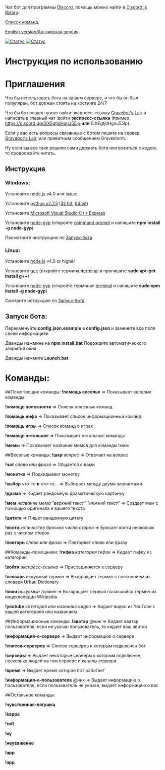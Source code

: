 Чат бот для программы [Discord](https://discordapp.com/), помощь можно найти в [Discord.js library](https://github.com/hydrabolt/discord.js).

[Список команд](https://github.com/Gravestorm/GravebotRU#Команды).

[English version/Aнглийская версия](https://github.com/Gravestorm/Gravebot).

[![Статус](https://david-dm.org/gravestorm/gravebot.svg)](https://david-dm.org/gravestorm/gravebot)
[![Статус](https://travis-ci.org/Gravestorm/Gravebot.svg?branch=master)](https://travis-ci.org/Gravestorm/Gravebot)

# Инструкция по использованию
# Приглашения
Что бы использовать бота на вашем сервере, и что бы он был популярен, бот должен стоять на хостинге 24/7

Что бы бот вошел нужно найти экспресс-ссылку [Gravebot's Lair](https://discord.gg/0iXEgtjdHgnJ55lp) и написать в главный чат !войти **экспресс-ссылка** (пример https://discord.gg/0iXEgtjdHgnJ55lp **или** 0iXEgtjdHgnJ55lp).

Если у вас есть вопросы связанные с ботом пишите на сервер [Gravebot's Lair](https://discord.gg/0iXEgtjdHgnJ55lp), или приватным сообщением Gravestorm.

Ну если вы все таки решили сами держать бота или возиться с кодом, то продолжайте читать.

## Инструкция
### Windows:
Установите [node.js](https://nodejs.org/en/) v4.0 или выше

Установите [python v2.7.3](https://www.python.org) ([32 bit](https://www.python.org/ftp/python/2.7.3/python-2.7.3.msi), [64 bit](https://www.python.org/ftp/python/2.7.3/python-2.7.3.amd64.msi))

Установите [Microsoft Visual Studio C++ Express](http://go.microsoft.com/?linkid=9816758)

Установите [node-gyp](https://github.com/nodejs/node-gyp) (откройте [command prompt](http://windows.microsoft.com/en-us/windows/command-prompt-faq) и напишите **npm install -g node-gyp**)

Посмотрите инструкцию по [Запуск-бота](https://github.com/Gravestorm/GravebotRU#Запуск-бота)

### Linux:
Установите [node.js](https://nodejs.org/en/) v4.0 or higher

Установите [gcc](https://gcc.gnu.org) (откройте терминал[terminal](http://www.howtogeek.com/140679/beginner-geek-how-to-start-using-the-linux-terminal/) и пропишите **sudo apt-get install g++**)

Установите [node-gyp](https://github.com/nodejs/node-gyp) (откройте терминал [terminal](http://www.howtogeek.com/140679/beginner-geek-how-to-start-using-the-linux-terminal/) и напишите **sudo npm install -g node-gyp**)

Смотрите иструкцию по [Запуск-бота](https://github.com/Gravestorm/Gravebot#Запуск-бота)

## Запуск бота:
Переименуйте **config.json.example** в **config.json** и замените все поля своей информацией

Дважды нажмине на **npm install.bat** Подождите автоматического закрытия окна

Дважды нажмите **Launch.bat**

# Команды:
##Помогающие команды:
**!помощь веселье** => Показывает веселые команды

**!помощь полезности** => Список полезных команд

**!помощь инфо** => Показывает список информационный команд

**!помощь игры** => Список команд о играх

**!помощь остальное** => Показывает остальные команды

**!мемы** => Показывает название мемов для команды !мем

##Веселые команды:
**!шар** *вопрос* => Отвечает на вопрос

**!чат** *слово или фраза* => Общается с вами

**!монетка** => Подкидывает монетку

**!выбор** *что-то* **и** *что-то...* => Выбирает между двумя вариантами

**!драма** => Кидает рандомную драматическую картинку

**!мем** *название мема "верхний текст" "нижний текст"* => Создает мем с помощью оригинала и вашего текста

**!цитата** => Пишет рандомную цитату

**!кости** *количество бросков число сторон* => Бросает кости несколько раз с числом сторон

**!повтори** *слово или фраза* => Повторяет слово или фразу

##Команды-помощники:
**!гифка** *категория гифок* => Кидает гифку из категории

**!войти** *экспресс-ссылка* => Присоединяется к серверу

**!словарь** *искуемый термин* => Возвращает термин с пояснением из словаря Urban Dictionary

**!вики** *искуемый термин* => Возвращает первый попавшийся термин из инцеклопедии Wikipedia

**!youtube** *категория или название видео* => Кидает видео из  YouTube с вашей категорией или названием

##Информациооные команды:
**!аватар** *@ник* => Кидает аватар пользователя, если не указан пользователь, то кидает ваш аватар

**!информация-о-сервере** => Выдает информацию о сервере

**!список-серверов** => Список серверов к которым подключен бот

**!серверы** => Выдает некоторые серверы к которым подключен, несколько людей на том сервере и каналы сервера

**!время** => Выдает время которое бот работает

**!информация-о-пользователе** *@ник* => Выдает информацию о пользователе, если пользователь не указан, выдает информацию о вас

##Oстальное команды:

**!чувственная-лягушка**

**!kappa**

**!rofl**

**!оу**

**!неуважение**

**!арр**

**!арр**

